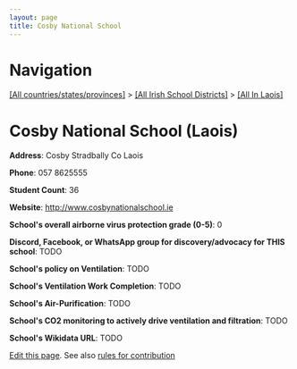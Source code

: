 ```yaml
---
layout: page
title: Cosby National School
---
```

# Navigation

[[All countries/states/provinces]](../../..) > [[All Irish School Districts]](../..) > [[All In Laois]](..)

# Cosby National School (Laois)

**Address**: Cosby Stradbally Co Laois

**Phone**: 057 8625555

**Student Count**: 36

**Website**: <http://www.cosbynationalschool.ie>

**School's overall airborne virus protection grade (0-5)**: 0

**Discord, Facebook, or WhatsApp group for discovery/advocacy for THIS school**: TODO

**School's policy on Ventilation**: TODO

**School's Ventilation Work Completion**: TODO

**School's Air-Purification**: TODO

**School's CO2 monitoring to actively drive ventilation and filtration**: TODO

**School's Wikidata URL**: TODO


[Edit this page](https://github.com/ventilate-schools/Ireland/edit/main/./Laois/Cosby_National_School.md). See also [rules for contribution](../../../contribution-rules/)